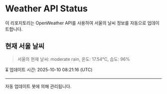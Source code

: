 
# Weather API Status

이 리포지토리는 OpenWeather API를 사용하여 서울의 날씨 정보를 자동으로 업데이트합니다.

## 현재 서울 날씨
> 서울의 현재 날씨: moderate rain, 온도: 17.54°C, 습도: 96%

⏳ 업데이트 시간: 2025-10-10 08:21:16 (UTC)

---
자동 업데이트 봇에 의해 관리됩니다.
